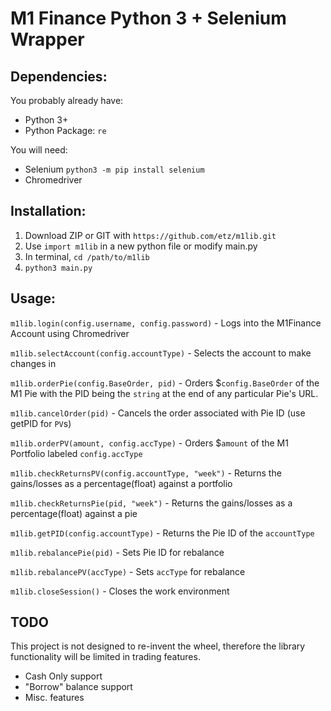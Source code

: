 # M1 Finance Python 3 + Selenium Wrapper

## Dependencies:

You probably already have:
- Python 3+
- Python Package: `re`

You will need:
- Selenium `python3 -m pip install selenium`
- Chromedriver

## Installation:

1. Download ZIP or GIT with ```https://github.com/etz/m1lib.git```
2. Use ```import m1lib``` in a new python file or modify main.py
3. In terminal, ```cd /path/to/m1lib```
4. `python3 main.py`

## Usage:

`m1lib.login(config.username, config.password)` - Logs into the M1Finance Account using Chromedriver

`m1lib.selectAccount(config.accountType)` - Selects the account to make changes in

`m1lib.orderPie(config.BaseOrder, pid)` - Orders $`config.BaseOrder` of the M1 Pie with the PID being the `string` at the end of any particular Pie's URL.

`m1lib.cancelOrder(pid)` - Cancels the order associated with Pie ID (use getPID for `PV`s)

`m1lib.orderPV(amount, config.accType)` - Orders $`amount` of the M1 Portfolio labeled `config.accType`

`m1lib.checkReturnsPV(config.accountType, "week")` - Returns the gains/losses as a percentage(float) against a portfolio

`m1lib.checkReturnsPie(pid, "week")` - Returns the gains/losses as a percentage(float) against a pie

`m1lib.getPID(config.accountType)` - Returns the Pie ID of the `accountType`

`m1lib.rebalancePie(pid)` - Sets Pie ID for rebalance

`m1lib.rebalancePV(accType)` - Sets `accType` for rebalance

`m1lib.closeSession()` - Closes the work environment


## TODO

This project is not designed to re-invent the wheel, therefore the library functionality will be limited in trading features.

- Cash Only support
- "Borrow" balance support
- Misc. features
